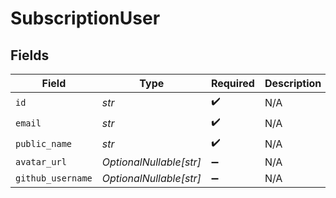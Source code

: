 # SubscriptionUser


## Fields

| Field                   | Type                    | Required                | Description             |
| ----------------------- | ----------------------- | ----------------------- | ----------------------- |
| `id`                    | *str*                   | :heavy_check_mark:      | N/A                     |
| `email`                 | *str*                   | :heavy_check_mark:      | N/A                     |
| `public_name`           | *str*                   | :heavy_check_mark:      | N/A                     |
| `avatar_url`            | *OptionalNullable[str]* | :heavy_minus_sign:      | N/A                     |
| `github_username`       | *OptionalNullable[str]* | :heavy_minus_sign:      | N/A                     |